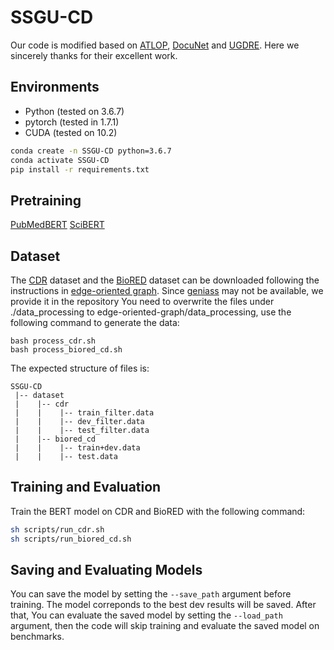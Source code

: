 # SSGU-CD
<div style="display:none">Code for [](https://arxiv.org/).</div>

Our code is modified based on [ATLOP](https://github.com/wzhouad/ATLOP), [DocuNet](https://github.com/zjunlp/DocuNet) and [UGDRE](https://github.com/QiSun123/UGDRE). Here we sincerely thanks for their excellent work.

## Environments
* Python (tested on 3.6.7)
* pytorch (tested in 1.7.1)
* CUDA (tested on 10.2)
```bash
conda create -n SSGU-CD python=3.6.7
conda activate SSGU-CD
pip install -r requirements.txt
```

## Pretraining
[PubMedBERT](https://huggingface.co/microsoft/BiomedNLP-PubMedBERT-base-uncased-abstract)
[SciBERT](https://huggingface.co/allenai/scibert_scivocab_cased)

## Dataset
The [CDR](https://pubmed.ncbi.nlm.nih.gov/26994911/) dataset and the [BioRED](https://ftp.ncbi.nlm.nih.gov/pub/lu/BioRED/) dataset can be downloaded following the instructions in [edge-oriented graph](https://github.com/fenchri/edge-oriented-graph).
Since [geniass]() may not be available, we provide it in the repository
You need to overwrite the files under ./data_processing to edge-oriented-graph/data_processing, use the following command to generate the data:
```shell
bash process_cdr.sh
bash process_biored_cd.sh
```

The expected structure of files is:
```
SSGU-CD
 |-- dataset
 |    |-- cdr
 |    |    |-- train_filter.data
 |    |    |-- dev_filter.data
 |    |    |-- test_filter.data
 |    |-- biored_cd
 |    |    |-- train+dev.data
 |    |    |-- test.data
```

## Training and Evaluation
Train the BERT model on CDR and BioRED with the following command:

```bash
sh scripts/run_cdr.sh
sh scripts/run_biored_cd.sh
```

## Saving and Evaluating Models
You can save the model by setting the `--save_path` argument before training. The model correponds to the best dev results will be saved. After that, You can evaluate the saved model by setting the `--load_path` argument, then the code will skip training and evaluate the saved model on benchmarks.